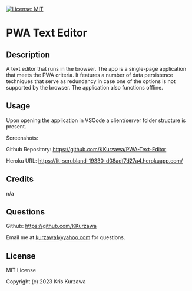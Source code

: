 [![License: MIT](https://img.shields.io/badge/License-MIT-yellow.svg)](https://opensource.org/licenses/MIT)
# PWA Text Editor

## Description

A text editor that runs in the browser. The app is a single-page application that meets the PWA criteria. It features a number of data persistence techniques that serve as redundancy in case one of the options is not supported by the browser. The application also functions offline.

## Usage 

Upon opening the application in VSCode a client/server folder structure is present.

Screenshots:

Github Repository: https://github.com/KKurzawa/PWA-Text-Editor

Heroku URL: https://lit-scrubland-19330-d08adf7d27a4.herokuapp.com/

## Credits

n/a

## Questions

Github: https://github.com/KKurzawa

Email me at kurzawa1@yahoo.com for questions.

## License

MIT License

Copyright (c) 2023 Kris Kurzawa
